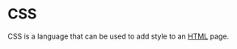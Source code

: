<h1>CSS</h1> <p>CSS is a language that can be used to add style to an <a href="/wiki/HTML">HTML</a> page.</p>